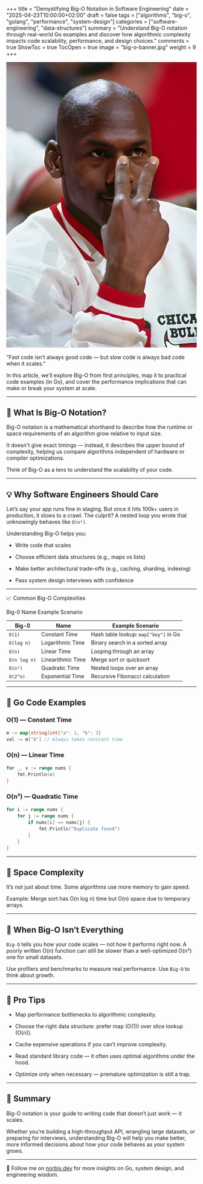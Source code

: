 +++
title = "Demystifying Big-O Notation in Software Engineering"
date = "2025-04-23T10:00:00+02:00"
draft = false
tags = ["algorithms", "big-o", "golang", "performance", "system-design"]
categories = ["software-engineering", "data-structures"]
summary = "Understand Big-O notation through real-world Go examples and discover how algorithmic complexity impacts code scalability, performance, and design choices."
comments = true
ShowToc = true
TocOpen = true
image = "big-o-banner.jpg"
weight = 9
+++

![banner](banner.jpg)

"Fast code isn’t always good code — but slow code is always bad code when it scales."

In this article, we’ll explore Big-O from first principles, map it to practical code examples (in Go), and cover the performance implications that can make or break your system at scale.

---

## 🚀 What Is Big-O Notation?

Big-O notation is a mathematical shorthand to describe how the runtime or space requirements of an algorithm grow relative to input size.

It doesn't give exact timings — instead, it describes the upper bound of complexity, helping us compare algorithms independent of hardware or compiler optimizations.

Think of Big-O as a lens to understand the scalability of your code.

---

## 💡 Why Software Engineers Should Care

Let’s say your app runs fine in staging. But once it hits 100k+ users in production, it slows to a crawl. The culprit? A nested loop you wrote that unknowingly behaves like `O(n²)`.

Understanding Big-O helps you:

- Write code that scales

- Choose efficient data structures (e.g., maps vs lists)

- Make better architectural trade-offs (e.g., caching, sharding, indexing)

- Pass system design interviews with confidence

---

📈 Common Big-O Complexities

Big-0 Name Example Scenario

| Big-0 | Name | Example Scenario |
|--------|------------------|--|
| `O(1)` | Constant Time | Hash table lookup: `map["key"]` in Go |
| `O(log n)` | Logarithmic Time | Binary search in a sorted array |
| `O(n)` | Linear Time | Looping through an array |
| `O(n log n)` | Linearithmic Time | Merge sort or quicksort |
| `O(n²)` | Quadratic Time | Nested loops over an array |
| `O(2^n)` | Exponential Time | Recursive Fibonacci calculation |

---

## 🧪 Go Code Examples

### O(1) — Constant Time

```go
m := map[string]int{"a": 1, "b": 2}
val := m["b"] // Always takes constant time
```

### O(n) — Linear Time

```go
for _, v := range nums {
    fmt.Println(v)
}
```

### O(n²) — Quadratic Time

```go
for i := range nums {
    for j := range nums {
        if nums[i] == nums[j] {
            fmt.Println("Duplicate found")
        }
    }
}
```

---

## 💾 Space Complexity

It’s not just about time. Some algorithms use more memory to gain speed.

Example: Merge sort has O(n log n) time but O(n) space due to temporary arrays.

---

## 🧠 When Big-O Isn’t Everything

`Big-O` tells you how your code scales — not how it performs right now. A poorly written O(n) function can still be slower than a well-optimized O(n²) one for small datasets.

Use profilers and benchmarks to measure real performance. Use `Big-O` to think about growth.

---

## 🔧 Pro Tips

- Map performance bottlenecks to algorithmic complexity.

- Choose the right data structure: prefer map (O(1)) over slice lookup (O(n)).

- Cache expensive operations if you can’t improve complexity.

- Read standard library code — it often uses optimal algorithms under the hood.

- Optimize only when necessary — premature optimization is still a trap.

---

## 🧭 Summary

Big-O notation is your guide to writing code that doesn’t just work — it scales.

Whether you’re building a high-throughput API, wrangling large datasets, or preparing for interviews, understanding Big-O will help you make better, more informed decisions about how your code behaves as your system grows.

---

🚀 Follow me on [norbix.dev](https://norbix.dev) for more insights on Go, system design, and engineering wisdom.
